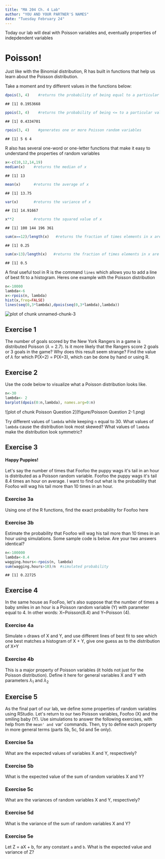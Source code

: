```yaml
---
title: "MA 204 Ch. 4 Lab"
author: "YOU AND YOUR PARTNER'S NAMES"
date: "Tuesday February 24"
---
```


Today our lab will deal with Poisson variables and, eventually properties of indepdendent variables

# Poisson!

Just like with the Binomial distribution, R has built in functions that help us learn about the Poisson distribution.  

Take a moment and try different values in the functions below:


```r
dpois(3, 4)    #returns the probability of being equal to a particular value for a Poisson random variable
```

```
## [1] 0.1953668
```

```r
ppois(3, 4)    #returns the probability of being <= to a particular value for a Poisson random variable
```

```
## [1] 0.4334701
```

```r
rpois(3, 4)    #generates one or more Poisson random variables
```

```
## [1] 5 6 4
```


R also has several one-word or one-letter functions that make it easy to understand the properties of random variables


```r
x<-c(10,12,14,19)
median(x)    #returns the median of x
```

```
## [1] 13
```

```r
mean(x)      #returns the average of x
```

```
## [1] 13.75
```

```r
var(x)       #returns the variance of x
```

```
## [1] 14.91667
```

```r
x**2         #returns the squared value of x
```

```
## [1] 100 144 196 361
```

```r
sum(x==12)/length(x)   #returns the fraction of times elements in x are greater than 10
```

```
## [1] 0.25
```

```r
sum(x>13)/length(x)   #returns the fraction of times elements in x are greater than 10
```

```
## [1] 0.5
```

A final useful tool in R is the command `lines` which allows you to add a line of best fit to a histogram. Heres one example with the Poisson distribution


```r
n<-10000
lambda<-6
x<-rpois(n, lambda)
hist(x,freq=FALSE)
lines(seq(0,3*lambda),dpois(seq(0,3*lambda),lambda))
```

![plot of chunk unnamed-chunk-3](figure/unnamed-chunk-3-1.png) 



## Exercise 1

The number of goals scored by the New York Rangers in a game is distributed Poisson ($\lambda$ = 2.7). Is it more likely that the Rangers score 2 goals or 3 goals in the game? Why does this result seem strange? Find the value of $\lambda$ for which P(X=2) = P(X=3), which can be done by hand or using R. 


## Exercise 2

Use the code below to visualize what a Poisson distribution looks like.  

```r
n<-30
lambda<- 2
barplot(dpois(0:n,lambda), names.arg=0:n)
```

![plot of chunk Poisson Question 2](figure/Poisson Question 2-1.png) 

Try different values of `lambda` while keeping `n` equal to 30.  What values of `lambda` cause the distribution look most skewed? What values of `lambda` make the distribution look symmetric?

## Exercise 3

#### Happy Puppies! 

Let's say the number of times that Foofoo the puppy wags it's tail in an hour is distributed as a Poisson random variable.  Foofoo the puppy wags it's tail 8.4 times an hour on average.  I want to find out what is the probability that Foofoo will wag his tail more than 10 times in an hour.  

### Exercise 3a 

Using one of the R functions, find the exact probability for Foofoo here


### Exercise 3b 

Estimate the probability that Foofoo will wag his tail more than 10 times in an hour using simulations. Some sample code is below. Are your two answers identical? 


```r
n<-100000
lambda<-8.4
wagging.hours<-rpois(n, lambda)
sum(wagging.hours>10)/n  #simulated probability
```

```
## [1] 0.22725
```


## Exercise 4

In the same house as FooFoo, let's also suppose that the number of times a baby smiles in an hour is a Poisson random variable (Y) with parameter equal to 4.  In other words: X~Poisson(8.4) and Y~Poisson (4). 

### Exercise 4a

Simulate `n` draws of X and Y, and use different lines of best fit to see which one best matches a histogram of X + Y, give one guess as to the distribution of X+Y


### Exercise 4b

This is a major property of Poisson variables (it holds not just for the Poisson distribution). Define it here for general variables X and Y with parameters $\lambda_1$ and $\lambda_2$

## Exercise 5

As the final part of our lab, we define some properties of random variables using RStudio. Let's return to our two Poisson variables, Foofoo (X) and the smiling baby (Y). Use simulations to answer the following exercises, with help from the `mean' and `var' commands. Then, try to define each property in more general terms (parts 5b, 5c, 5d and 5e only). 

### Exercise 5a

What are the expected values of variables X and Y, respectively? 

### Exercise 5b

What is the expected value of the sum of random variables X and Y?

### Exercise 5c

What are the variances of random variables X and Y, respectively?

### Exercise 5d

What is the variance of the sum of random variables X and Y?

### Exercise 5e

Let Z = aX + b, for any constant `a` and `b`. What is the expected value and variance of Z? 

